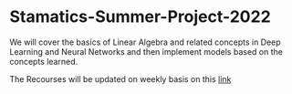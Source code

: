 # Stamatics-Summer-Project-2022
We will cover the basics of Linear Algebra and related concepts in Deep Learning and Neural Networks and then implement models based on the concepts learned.

The Recourses will be updated on weekly basis on this [link]([https://famous-neon-d70.notion.site/Introduction-to-Deep-Learning-and-its-Applications-e2d0fe44f5204c1cbc0b0068626a85ae](https://ashu-toast.notion.site/Introduction-to-Deep-Learning-and-its-Applications-e2d0fe44f5204c1cbc0b0068626a85ae?pvs=4)https://ashu-toast.notion.site/Introduction-to-Deep-Learning-and-its-Applications-e2d0fe44f5204c1cbc0b0068626a85ae?pvs=4)
